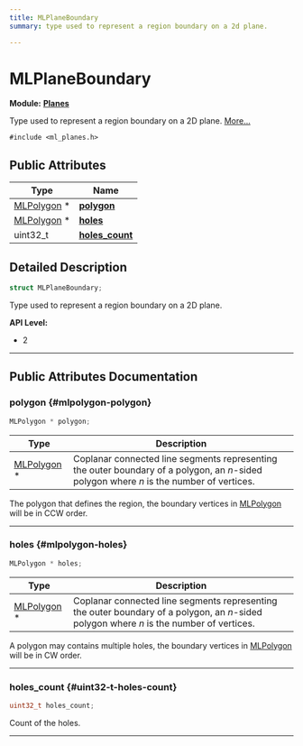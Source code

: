 ```yaml
---
title: MLPlaneBoundary
summary: type used to represent a region boundary on a 2d plane. 

---
```


# MLPlaneBoundary

**Module:** **[Planes](/api-ref/api/Modules/group___planes/group___planes.md)**



Type used to represent a region boundary on a 2D plane.  [More...](#detailed-description)


`#include <ml_planes.h>`

## Public Attributes

| Type           | Name           |
| -------------- | -------------- |
| [MLPolygon](/api-ref/api/Modules/group___planes/struct_m_l_polygon.md) * | **[polygon](/api-ref/api/Modules/group___planes/struct_m_l_plane_boundary.md#mlpolygon-polygon)**  |
| [MLPolygon](/api-ref/api/Modules/group___planes/struct_m_l_polygon.md) * | **[holes](/api-ref/api/Modules/group___planes/struct_m_l_plane_boundary.md#mlpolygon-holes)**  |
| uint32_t | **[holes_count](/api-ref/api/Modules/group___planes/struct_m_l_plane_boundary.md#uint32-t-holes-count)**  |

## Detailed Description

```cpp
struct MLPlaneBoundary;
```

Type used to represent a region boundary on a 2D plane. 




**API Level:**
  * 2




-----------
## Public Attributes Documentation

### polygon {#mlpolygon-polygon}

```cpp
MLPolygon * polygon;
```



| Type | Description |
|--|--|
| [MLPolygon](/api-ref/api/Modules/group___planes/struct_m_l_polygon.md) * | Coplanar connected line segments representing the outer boundary of a polygon, an _n_-sided polygon where _n_ is the number of vertices.  |


The polygon that defines the region, the boundary vertices in [MLPolygon](/api-ref/api/Modules/group___planes/struct_m_l_polygon.md) will be in CCW order. 





-----------

### holes {#mlpolygon-holes}

```cpp
MLPolygon * holes;
```



| Type | Description |
|--|--|
| [MLPolygon](/api-ref/api/Modules/group___planes/struct_m_l_polygon.md) * | Coplanar connected line segments representing the outer boundary of a polygon, an _n_-sided polygon where _n_ is the number of vertices.  |


A polygon may contains multiple holes, the boundary vertices in [MLPolygon](/api-ref/api/Modules/group___planes/struct_m_l_polygon.md) will be in CW order. 





-----------

### holes_count {#uint32-t-holes-count}

```cpp
uint32_t holes_count;
```


Count of the holes. 





-----------

